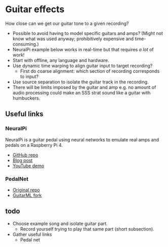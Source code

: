 # Guitar effects

How close can we get our guitar tone to a given recording?

* Possible to avoid having to model specific guitars and amps? (Might not know what was used anyway; prohibitively expensive and time-consuming.)
* NeuralPi example below works in real-time but that requires _a lot_ of work!
* Start with offline, any language and hardware.
* Use dynamic time warping to align guitar input to target recording?
    * First do coarse alignment: which section of recording corresponds to input?
* Use source separation to isolate the guitar track in the recording.
* There will be limits imposed by the guitar and amp e.g. no amount of audio processing could make an SSS strat sound like a guitar with humbuckers.

## Useful links

### NeuralPi

NeuralPi is a guitar pedal using neural networks to emulate real amps and pedals on a Raspberry Pi 4.

* [GitHub repo](https://github.com/GuitarML/NeuralPi)
* [Blog post](https://towardsdatascience.com/neural-networks-for-real-time-audio-raspberry-pi-guitar-pedal-bded4b6b7f31)
* [YouTube demo](https://www.youtube.com/watch?v=_3zFD6h6Wrc)

### PedalNet

* [Original repo](https://github.com/teddykoker/pedalnet)
* [GuitarML fork](https://github.com/GuitarML/PedalNetRT)

## todo

* Choose example song and isolate guitar part.
    * Record yourself trying to play that same part (short subsection).
* Gather useful links
    * Pedal net